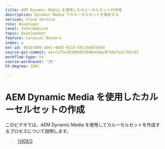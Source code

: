 ```yaml
---
title: AEM Dynamic Media を使用したカルーセルセットの作成
description: Dynamic Media でカルーセルセットを設定する
version: Cloud Service
role: Developer
level: Intermediate
topic: Development
feature: Carousel Banners
index: y
exl-id: 4816c688-abec-4bd5-9215-59c16d8fe65d
source-git-commit: eecc275e38390b9330464c8ac0750efa2c702c82
workflow-type: ht
source-wordcount: '35'
ht-degree: 100%

---
```


# AEM Dynamic Media を使用したカルーセルセットの作成

このビデオでは、AEM Dynamic Media を使用してカルーセルセットを作成するプロセスについて説明します。

>[!VIDEO](https://video.tv.adobe.com/v/335380?quality=12&learn=on)
